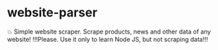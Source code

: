 # website-parser
💥 Simple website scraper. Scrape products, news and other data of any website! !!!Please. Use it only to learn Node JS, but not scraping data!!!
